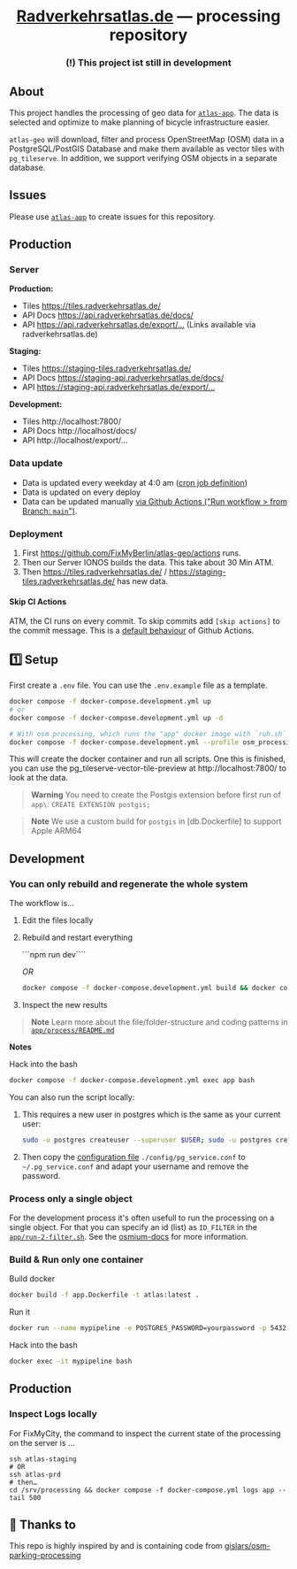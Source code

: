 <div align="center">
  <!-- <img src="src/images/" height="80" /> -->
  <h1 align="center"><a href="https://radverkehtsatlas.de">Radverkehrsatlas.de</a> — processing repository</h1>
  <h3><strong>(!)</strong> This project ist still in development</h3>
</div>

## About

This project handles the processing of geo data for [`atlas-app`](https://github.com/FixMyBerlin/atlas-app).
The data is selected and optimize to make planning of bicycle infrastructure easier.

`atlas-geo` will download, filter and process OpenStreetMap (OSM) data in a PostgreSQL/PostGIS Database and make them available as vector tiles with `pg_tileserve`. In addition, we support verifying OSM objects in a separate database.

## Issues

Please use [`atlas-app`](https://github.com/FixMyBerlin/atlas-app/issues) to create issues for this repository.

## Production

### Server

**Production:**

- Tiles https://tiles.radverkehrsatlas.de/
- API Docs https://api.radverkehrsatlas.de/docs/
- API https://api.radverkehrsatlas.de/export/… (Links available via radverkehrsatlas.de)

**Staging:**

- Tiles https://staging-tiles.radverkehrsatlas.de/
- API Docs https://staging-api.radverkehrsatlas.de/docs/
- API https://staging-api.radverkehrsatlas.de/export/…

**Development:**

- Tiles http://localhost:7800/
- API Docs http://localhost/docs/
- API http://localhost/export/…

### Data update

- Data is updated every weekday at 4:0 am ([cron job definition](/.github/workflows/generate-tiles.yml#L3-L6))
- Data is updated on every deploy
- Data can be updated manually [via Github Actions ("Run workflow > from Branch: `main`")](https://github.com/FixMyBerlin/atlas-geo/actions/workflows/generate-tiles.yml).

### Deployment

1. First https://github.com/FixMyBerlin/atlas-geo/actions runs.
2. Then our Server IONOS builds the data. This take about 30 Min ATM.
3. Then https://tiles.radverkehrsatlas.de/ / https://staging-tiles.radverkehrsatlas.de/ has new data.

#### Skip CI Actions

ATM, the CI runs on every commit. To skip commits add `[skip actions]` to the commit message. This is a [default behaviour](https://docs.github.com/en/actions/managing-workflow-runs/skipping-workflow-runs) of Github Actions.

## 1️⃣ Setup

First create a `.env` file. You can use the `.env.example` file as a template.

```sh
docker compose -f docker-compose.development.yml up
# or
docker compose -f docker-compose.development.yml up -d

# With osm processing, which runs the "app" docker image with `ruh.sh`
docker compose -f docker-compose.development.yml --profile osm_processing up -d
```

This will create the docker container and run all scripts. One this is finished, you can use the pg_tileserve-vector-tile-preview at http://localhost:7800/ to look at the data.

> **Warning**
> You need to create the Postgis extension before first run of `app\`:
> `CREATE EXTENSION postgis;`

> **Note**
> We use a custom build for `postgis` in [db.Dockerfile] to support Apple ARM64

## Development

### You can only rebuild and regenerate the whole system

The workflow is…

1. Edit the files locally

2. Rebuild and restart everything

   ```npm run dev````

   _OR_

   ```sh
   docker compose -f docker-compose.development.yml build && docker compose  -f docker-compose.development.yml --profile osm_processing up
   ```

3. Inspect the new results

> **Note**
> Learn more about the file/folder-structure and coding patterns in [`app/process/README.md`](/app/process/README.md)

**Notes**

Hack into the bash

```sh
docker compose -f docker-compose.development.yml exec app bash
```

You can also run the script locally:

1. This requires a new user in postgres which is the same as your current user:
   ```sh
   sudo -u postgres createuser --superuser $USER; sudo -u postgres createdb $USER
   ```
2. Then copy the [configuration file](https://www.postgresql.org/docs/current/libpq-pgservice.html) `./config/pg_service.conf` to `~/.pg_service.conf` and adapt your username and remove the password.

### Process only a single object

For the development process it's often usefull to run the processing on a single object.
For that you can specify an id (list) as `ID_FILTER` in the [`app/run-2-filter.sh`](/app/run-2-filter.sh).
See the [osmium-docs](https://docs.osmcode.org/osmium/latest/osmium-getid.html) for more information.

### Build & Run only one container

Build docker

```sh
docker build -f app.Dockerfile -t atlas:latest .
```

Run it

```sh
docker run --name mypipeline -e POSTGRES_PASSWORD=yourpassword -p 5432:5432 -d atlas
```

Hack into the bash

```sh
docker exec -it mypipeline bash
```

## Production

### Inspect Logs locally

For FixMyCity, the command to inspect the current state of the processing on the server is …

```
ssh atlas-staging
# OR
ssh atlas-prd
# then…
cd /srv/processing && docker compose -f docker-compose.yml logs app --tail 500
```

## 💛 Thanks to

This repo is highly inspired by and is containing code from [gislars/osm-parking-processing](https://github.com/gislars/osm-parking-processing/tree/wip)
